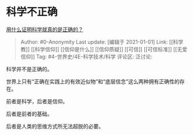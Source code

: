 # 科学不正确
[用什么证明科学就真的是正确的？](https://www.zhihu.com/question/265741210/answer/659042574)

> Author: #0-Anonymity
> Last update: [编辑于 2021-01-01]
> Link: [[科学教]] [[科学信仰]] [[信仰是什么]] [[信仰质疑]] [[可信]] [[可信标准]] [[无爱信仰]]
> Tag: #4-世界史/4E-科学技术/科学
> 评论区:
> 泛讨论:

科学并不是正确的。

世界上只有“正确在实践上的有效近似物”和“底层信念”这么两种拥有正确性的存在。

前者是科学，后者是信仰。

后者是前者的基础。

后者是人类的思维方式所无法超脱的必要。
